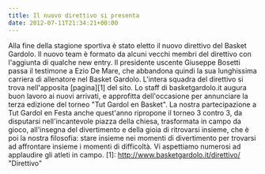 ```yaml
---
title: Il nuovo direttivo si presenta
date: 2012-07-11T21:34:21+00:00
---
```

Alla fine della stagione sportiva è stato eletto il nuovo direttivo del Basket Gardolo. Il nuovo team è formato da alcuni vecchi membri del direttivo con l'aggiunta di qualche new entry. Il presidente uscente Giuseppe Bosetti passa il testimone a Ezio De Mare, che abbandona quindi la sua lunghissima carriera di allenatore nel Basket Gardolo. L'intera squadra del direttivo si trova nell'apposita \[pagina\]\[1\] del sito. Lo staff di basketgardolo.it augura buon lavoro ai nuovi arrivati, e approfitta dell'occasione per annunciare la terza edizione del torneo "Tut Gardol en Basket". La nostra partecipazione a Tut Gardol en Festa anche quest'anno ripropone il torneo 3 contro 3, da disputarsi nell'incantevole piazza della chiesa, trasformata in campo da gioco, all'insegna del divertimento e della gioia di ritrovarsi insieme, che è poi la nostra filosofia: stare insieme nei momenti di divertimento per trovarsi ad affrontare insieme i momenti di difficoltà. Vi aspettiamo numerosi ad applaudire gli atleti in campo. \[1\]: http://www.basketgardolo.it/direttivo/ "Direttivo"